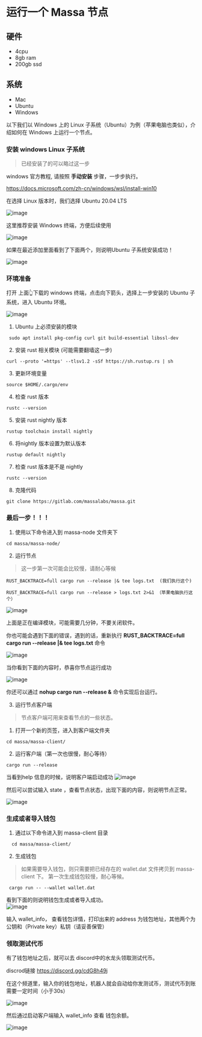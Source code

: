 
# 运行一个 Massa 节点

## 硬件

* 4cpu
* 8gb ram 
* 200gb ssd

## 系统

* Mac
* Ubuntu
* Windows

以下我们以 Windows 上的 Linux 子系统（Ubuntu）为例（苹果电脑也类似），介绍如何在 Windows 上运行一个节点。


### 安装 windows Linux 子系统

> 已经安装了的可以略过这一步

 windows 官方教程, 请按照 **手动安装** 步骤，一步步执行。

 https://docs.microsoft.com/zh-cn/windows/wsl/install-win10
 
 在选择 Linux 版本时，我们选择 Ubuntu 20.04 LTS
 
 ![image](https://user-images.githubusercontent.com/12931494/126795996-7f981241-474c-4225-9ed3-04f5c994aafa.png)

这里推荐安装 Windows 终端，方便后续使用

![image](https://user-images.githubusercontent.com/12931494/126796624-1c3f02e7-60c5-4f63-955d-84cfb167e198.png)

如果在最近添加里面看到了下面两个，则说明Ubuntu 子系统安装成功！

![image](https://user-images.githubusercontent.com/12931494/126797612-b68c493a-221a-4376-aaca-64aab0073c58.png)


### 环境准备

打开 上面👆下载的 windows 终端，点击向下箭头，选择上一步安装的 Ubuntu 子系统，进入 Ubuntu 环境。

![image](https://user-images.githubusercontent.com/12931494/126797876-2975ef60-ebe9-446a-8758-38215e65641b.png)

1. Ubuntu 上必须安装的模块
```shell
 sudo apt install pkg-config curl git build-essential libssl-dev
```
2. 安装 rust 相关模块 (可能需要翻墙这一步)

```shell
curl --proto '=https' --tlsv1.2 -sSf https://sh.rustup.rs | sh
```
3. 更新环境变量
```shell
source $HOME/.cargo/env
```
4. 检查 rust 版本
```shell
rustc --version
```
5. 安装 rust nightly 版本

```shell
rustup toolchain install nightly
```

6. 将nightly 版本设置为默认版本
```shell
rustup default nightly
```

7. 检查 rust 版本是不是 nightly
```shell
rustc --version
```
8. 克隆代码

```shell
git clone https://gitlab.com/massalabs/massa.git
```

### 最后一步！！！
1. 使用以下命令进入到 massa-node 文件夹下

```
cd massa/massa-node/
```
2. 运行节点
> 这一步第一次可能会比较慢，请耐心等候
```
RUST_BACKTRACE=full cargo run --release |& tee logs.txt  (我们执行这个)

RUST_BACKTRACE=full cargo run --release > logs.txt 2>&1 （苹果电脑执行这个）
```
![image](https://user-images.githubusercontent.com/12931494/126801217-4b20a039-334b-47ba-8295-d0f77eb1ecd6.png)

上面是正在编译模块，可能需要几分钟，不要关闭软件。

你也可能会遇到下面的错误，遇到的话，重新执行 **RUST_BACKTRACE=full cargo run --release |& tee logs.txt** 命令

![image](https://user-images.githubusercontent.com/12931494/126801435-c94a7ed2-b78a-4a4d-8d2b-f656943ddf04.png)

当你看到下面的内容时，恭喜你节点运行成功

![image](https://user-images.githubusercontent.com/12931494/126801814-ee4c30ee-f580-4ba1-98b5-7098d4b6f62c.png)

你还可以通过 **nohup cargo run --release &** 命令实现后台运行。




3. 运行节点客户端

 > 节点客户端可用来查看节点的一些状态。

 1. 打开一个新的页签，进入到客户端文件夹

 ```shell
 cd massa/massa-client/
 ```
 2. 运行客户端（第一次也很慢，耐心等待）
  ```shell
  cargo run --release
  ```
  当看到help 信息的时候，说明客户端启动成功
  ![image](https://user-images.githubusercontent.com/12931494/126803617-5174fe25-119d-4493-a39e-f83a8d614e9a.png)
  
  然后可以尝试输入 state ，查看节点状态，出现下面的内容，则说明节点正常。
  
  ![image](https://user-images.githubusercontent.com/12931494/126803866-4f5415a7-21dd-4f5e-b329-155714312b27.png)
  
 ### 生成或者导入钱包
 
 1. 通过以下命令进入到 massa-client 目录

  ```shell
    cd massa/massa-client/
   ```
 2. 生成钱包
   > 如果需要导入钱包，则只需要把已经存在的 wallet.dat 文件拷贝到 massa-client 下。
   > 第一次生成钱包较慢，耐心等候。
  ```shell
   cargo run -- --wallet wallet.dat
  ```
  看到下面的则说明钱包生成或者导入成功。  
  ![image](https://user-images.githubusercontent.com/12931494/126804691-57599aa4-5518-4b36-a5fd-6a6099eced5e.png)
  
  输入 wallet_info， 查看钱包详情，打印出来的 address 为钱包地址，其他两个为公钥和（Private key）私钥（请妥善保管）
  
  
  
  
  
### 领取测试代币
  有了钱包地址之后，就可以去 discord中的水龙头领取测试代币。
  
  discrod链接  https://discord.gg/cdG8h49j
  
  在这个频道里，输入你的钱包地址，机器人就会自动给你发测试币，测试代币到账需要一定时间（小于30s）
  
  ![image](https://user-images.githubusercontent.com/12931494/126805480-76e0d517-d5a9-4fe1-955d-2bfeda0a9b56.png)

  然后通过启动客户端输入 wallet_info 查看 钱包余额。
  
  ![image](https://user-images.githubusercontent.com/12931494/126804984-1fd0d334-5dd0-4f7f-a4fb-e0c00b307d73.png)
